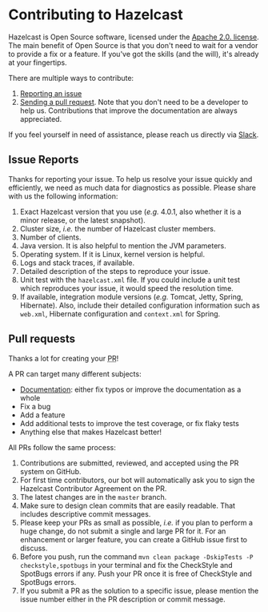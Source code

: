 # Contributing to Hazelcast

Hazelcast is Open Source software, licensed under the [Apache 2.0. license](LICENSE).
The main benefit of Open Source is that you don't need to wait for a vendor to provide a fix or a feature.
If you've got the skills (and the will), it's already at your fingertips.

There are multiple ways to contribute:

1. [Reporting an issue](#issue-reports)
2. [Sending a pull request](#pull-requests).
Note that you don't need to be a developer to help us.
Contributions that improve the documentation are always appreciated.

If you feel yourself in need of assistance, please reach us directly via [Slack](https://slack.hazelcast.com/).

## Issue Reports

Thanks for reporting your issue.
To help us resolve your issue quickly and efficiently, we need as much data for diagnostics as possible.
Please share with us the following information:

1.	Exact Hazelcast version that you use (_e.g._ 4.0.1, also whether it is a minor release, or the latest snapshot).
2.	Cluster size, _i.e._ the number of Hazelcast cluster members.
3.	Number of clients.
4.	Java version.
It is also helpful to mention the JVM parameters.
5.	Operating system.
If it is Linux, kernel version is helpful.
6.	Logs and stack traces, if available.
7.	Detailed description of the steps to reproduce your issue.
8.	Unit test with the `hazelcast.xml` file.
If you could include a unit test which reproduces your issue, it would speed the resolution time.
9.	If available, integration module versions (_e.g._ Tomcat, Jetty, Spring, Hibernate).
Also, include their  detailed configuration information such as `web.xml`, Hibernate configuration and `context.xml` for Spring.

## Pull requests

Thanks a lot for creating your <abbr title="Pull Request">PR</abbr>!

A PR can target many different subjects:

* [Documentation](https://github.com/hazelcast/hazelcast-reference-manual):
either fix typos or improve the documentation as a whole
* Fix a bug
* Add a feature
* Add additional tests to improve the test coverage, or fix flaky tests
* Anything else that makes Hazelcast better!

All PRs follow the same process:

1.	Contributions are submitted, reviewed, and accepted using the PR system on GitHub.
2.	For first time contributors, our bot will automatically ask you to sign the Hazelcast Contributor Agreement on the PR.
3.	The latest changes are in the `master` branch.
4.	Make sure to design clean commits that are easily readable.
That includes descriptive commit messages.
5.	Please keep your PRs as small as possible, _i.e._ if you plan to perform a huge change, do not submit a single and large PR for it.
For an enhancement or larger feature, you can create a GitHub issue first to discuss.
6.	Before you push, run the command `mvn clean package -DskipTests -P checkstyle,spotbugs` in your terminal and fix the CheckStyle and SpotBugs errors if any.
Push your PR once it is free of CheckStyle and SpotBugs errors.
7.	If you submit a PR as the solution to a specific issue, please mention the issue number either in the PR description or commit message.
